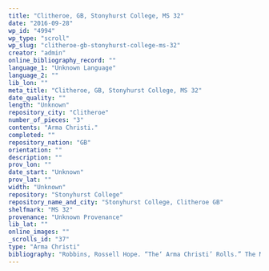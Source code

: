 ```yaml
---
title: "Clitheroe, GB, Stonyhurst College, MS 32"
date: "2016-09-28"
wp_id: "4994"
wp_type: "scroll"
wp_slug: "clitheroe-gb-stonyhurst-college-ms-32"
creator: "admin"
online_bibliography_record: ""
language_1: "Unknown Language"
language_2: ""
lib_lon: ""
meta_title: "Clitheroe, GB, Stonyhurst College, MS 32"
date_quality: ""
length: "Unknown"
repository_city: "Clitheroe"
number_of_pieces: "3"
contents: "Arma Christi."
completed: ""
repository_nation: "GB"
orientation: ""
description: ""
prov_lon: ""
date_start: "Unknown"
prov_lat: ""
width: "Unknown"
repository: "Stonyhurst College"
repository_name_and_city: "Stonyhurst College, Clitheroe GB"
shelfmark: "MS 32"
provenance: "Unknown Provenance"
lib_lat: ""
online_images: ""
_scrolls_id: "37"
type: "Arma Christi"
bibliography: "Robbins, Rossell Hope. “The‘ Arma Christi’ Rolls.” The Modern Language Review 34, no. 3 (1939): 415–21"
---
```



